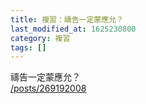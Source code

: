 ```yaml
---
title: 複習：禱告一定蒙應允？
last_modified_at: 1625230800
category: 複習
tags: []
---
```


<p>禱告一定蒙應允？<br/>
<a href="/posts/269192008" target="_blank">/posts/269192008</a></p>
<p> </p>
